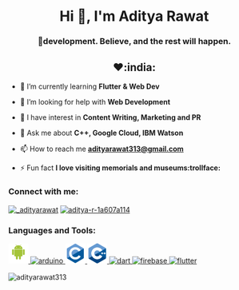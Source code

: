 <h1 align="center">Hi 👋, I'm Aditya Rawat</h1>
<h3 align="center">💖development. Believe, and the rest will happen.</h3>
<h2 align="center">❤:india:</h2>

- 🌱 I’m currently learning **Flutter & Web Dev**

- 🤝 I’m looking for help with **Web Development**

- 🥂 I have interest in **Content Writing, Marketing and PR**

- 💬 Ask me about **C++, Google Cloud, IBM Watson**

- 📫 How to reach me **adityarawat313@gmail.com**

- ⚡ Fun fact **I love visiting memorials and museums:trollface:**

<h3 align="left">Connect with me:</h3>
<p align="left">
<a href="https://twitter.com/_adityarawat" target="blank"><img align="center" src="https://raw.githubusercontent.com/rahuldkjain/github-profile-readme-generator/master/src/images/icons/Social/twitter.svg" alt="_adityarawat" height="30" width="40" /></a>
<a href="https://linkedin.com/in/aditya-r-1a607a114" target="blank"><img align="center" src="https://raw.githubusercontent.com/rahuldkjain/github-profile-readme-generator/master/src/images/icons/Social/linked-in-alt.svg" alt="aditya-r-1a607a114" height="30" width="40" /></a>
</p>

<h3 align="left">Languages and Tools:</h3>
<p align="left"> <a href="https://developer.android.com"> <img src="https://raw.githubusercontent.com/devicons/devicon/master/icons/android/android-original-wordmark.svg" alt="android" width="40" height="40"/> </a> 
<a href="https://www.arduino.cc/"> <img src="https://cdn.worldvectorlogo.com/logos/arduino-1.svg" alt="arduino" width="40" height="40"/> </a> 
<a href="https://www.cprogramming.com/" target="_blank" rel="noreferrer"> <img src="https://raw.githubusercontent.com/devicons/devicon/master/icons/c/c-original.svg" alt="c" width="40" height="40"/> </a> 
<a href="https://www.w3schools.com/cpp/"> <img src="https://raw.githubusercontent.com/devicons/devicon/master/icons/cplusplus/cplusplus-original.svg" alt="cplusplus" width="40" height="40"/> </a> 
<a href="https://dart.dev"> <img src="https://www.vectorlogo.zone/logos/dartlang/dartlang-icon.svg" alt="dart" width="40" height="40"/> </a> 
<a href="https://firebase.google.com/"> <img src="https://www.vectorlogo.zone/logos/firebase/firebase-icon.svg" alt="firebase" width="40" height="40"/> </a> <a href="https://flutter.dev"> <img src="https://www.vectorlogo.zone/logos/flutterio/flutterio-icon.svg" alt="flutter" width="40" height="40"/> </a> </p>

 <p><img align="center" src="https://github-readme-stats.vercel.app/api/top-langs?username=theadityarawat&show_icons=true&locale=en&layout=compact" alt="adityarawat313" /></p>
<!--<b>My GitHub Stats</b>

<a href="http://www.github.com/theadityarawat"><img src="https://github-readme-stats.vercel.app/api?username=theadityarawat&show_icons=true&hide=&count_private=true&title_color=0891b2&text_color=ffffff&icon_color=0891b2&bg_color=1c1917&hide_border=true&show_icons=true" alt="theadityarawat's GitHub stats" /></a>

<a href="http://www.github.com/theadityarawat"><img src="https://github-readme-streak-stats.herokuapp.com/?user=theadityarawat&stroke=ffffff&background=1c1917&ring=0891b2&fire=0891b2&currStreakNum=ffffff&currStreakLabel=0891b2&sideNums=ffffff&sideLabels=ffffff&dates=ffffff&hide_border=true" /></a>

## Support Me

<a href="https://www.buymeacoffee.com/devprashantt"><img src="https://cdn.buymeacoffee.com/buttons/v2/default-yellow.png" width="200" /></a>
-->
